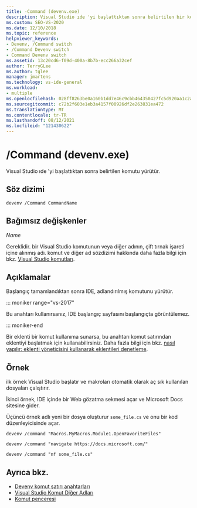 ```yaml
---
title: -Command (devenv.exe)
description: Visual Studio ıde 'yi başlattıktan sonra belirtilen bir komutu yürütmek için command devenv komut satırı anahtarını nasıl kullanacağınızı öğrenin.
ms.custom: SEO-VS-2020
ms.date: 12/10/2018
ms.topic: reference
helpviewer_keywords:
- Devenv, /Command switch
- /Command Devenv switch
- Command Devenv switch
ms.assetid: 13c20cd6-f09d-400a-8b7b-ecc266a32cef
author: TerryGLee
ms.author: tglee
manager: jmartens
ms.technology: vs-ide-general
ms.workload:
- multiple
ms.openlocfilehash: 028ff8263be0a160b1dd7e46c9cbb464350427fc5d920aa1c2ae86fd8f59ce32
ms.sourcegitcommit: c72b2f603e1eb3a4157f00926df2e263831ea472
ms.translationtype: MT
ms.contentlocale: tr-TR
ms.lasthandoff: 08/12/2021
ms.locfileid: "121430622"
---
```

# <a name="command-devenvexe"></a>/Command (devenv.exe)

Visual Studio ıde 'yi başlattıktan sonra belirtilen komutu yürütür.

## <a name="syntax"></a>Söz dizimi

```shell
devenv /Command CommandName
```

## <a name="arguments"></a>Bağımsız değişkenler

*Name*

Gereklidir. bir Visual Studio komutunun veya diğer adının, çift tırnak işareti içine alınmış adı. komut ve diğer ad sözdizimi hakkında daha fazla bilgi için bkz. [Visual Studio komutları](../../ide/reference/visual-studio-commands.md).

## <a name="remarks"></a>Açıklamalar

Başlangıç tamamlandıktan sonra IDE, adlandırılmış komutunu yürütür.

::: moniker range="vs-2017"

Bu anahtarı kullanırsanız, IDE başlangıç sayfasını başlangıçta görüntülemez.

::: moniker-end

Bir eklenti bir komut kullanıma sunarsa, bu anahtarı komut satırından eklentiyi başlatmak için kullanabilirsiniz. Daha fazla bilgi için bkz. [nasıl yapılır: eklenti yöneticisini kullanarak eklentileri denetleme](/previous-versions/xwdatdwh(v=vs.140)).

## <a name="example"></a>Örnek

ilk örnek Visual Studio başlatır ve makroları otomatik olarak aç sık kullanılan dosyaları çalıştırır.

İkinci örnek, IDE içinde bir Web gözatma sekmesi açar ve Microsoft Docs sitesine gider.

Üçüncü örnek adlı yeni bir dosya oluşturur `some_file.cs` ve onu bir kod düzenleyicisinde açar.

```shell
devenv /command "Macros.MyMacros.Module1.OpenFavoriteFiles"

devenv /command "navigate https://docs.microsoft.com/"

devenv /command "nf some_file.cs"
```

## <a name="see-also"></a>Ayrıca bkz.

- [Devenv komut satırı anahtarları](../../ide/reference/devenv-command-line-switches.md)
- [Visual Studio Komut Diğer Adları](../../ide/reference/visual-studio-command-aliases.md)
- [Komut penceresi](command-window.md)
